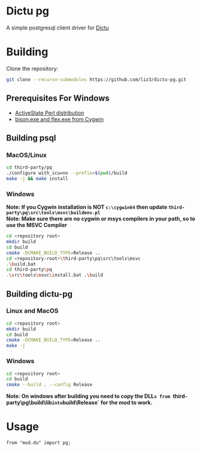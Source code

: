 # Dictu pg
A simple postgresql client driver for [Dictu](https://dictu-lang.com)

# Building
Clone the repository:
```sh
git clone --recurse-submodules https://github.com/liz3/dictu-pg.git
```

## Prerequisites For Windows
* [ActiveState Perl distribution](https://platform.activestate.com/ActiveState-Projects/ActiveState-Perl-5.36.0)
* [bison.exe and flex.exe from Cygwin](https://www.cygwin.com/install.html)

## Building psql
### MacOS/Linux
```sh
cd third-party/pq
./configure with_icu=no --prefix=$(pwd)/build
make -j && make install
```
### Windows
**Note: If you Cygwin installation is NOT `c:\cygwin64` then update `third-party\pq\src\tools\msvc\buildenv.pl`**  
**Note: Make sure there are no cygwin or msys compilers in your path, so to use the MSVC Compiler**
```sh
cd <repository root>
mkdir build
cd build
cmake -DCMAKE_BUILD_TYPE=Release ..
cd <repository-root>\third-party\pq\src\tools\msvc
.\build.bat
cd third-party\pq
.\src\tools\msvc\install.bat .\build
```

## Building dictu-pg
### Linux and MacOS
```sh
cd <repository root>
mkdir build
cd build
cmake -DCMAKE_BUILD_TYPE=Release ..
make -j
```
### Windows
```sh
cd <repository root>
cd build
cmake --build . --config Release
```
**Note: On windows after building you need to copy the DLL`s from `third-party\pg\build\lib` into `build\Release` for the mod to work.**

# Usage
`from "mod.du" import pg;`